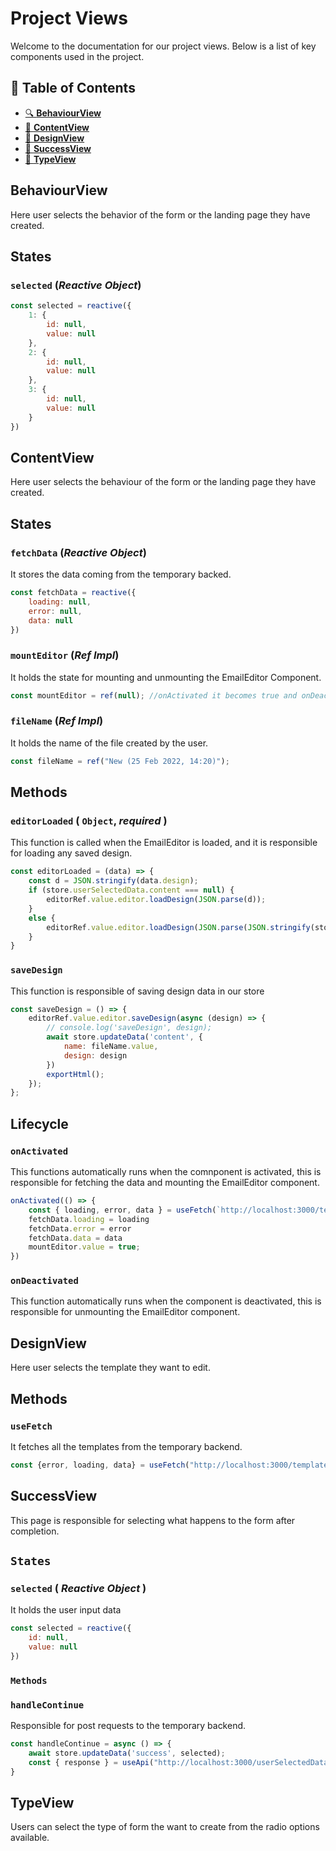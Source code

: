 # Project Views
Welcome to the documentation for our project views. Below is a list of key components used in the project.

## 📖 Table of Contents
- [🔍 **BehaviourView**](#-behaviourview)
- [📌 **ContentView**](#-contentview)
- [🎨 **DesignView**](#-designview)
- [🚀 **SuccessView**](#-successview)
- [🔘 **TypeView**](#-typeview)

## BehaviourView

Here user selects the behavior of the form or the landing page they have created.

## States

### `selected` (*Reactive Object*)

```javascript
const selected = reactive({
    1: {
        id: null,
        value: null
    },
    2: {
        id: null,
        value: null
    },
    3: {
        id: null,
        value: null
    }
})
```

## ContentView

Here user selects the behaviour of the form or the landing page they have created.

## States

### `fetchData` (*Reactive Object*)

It stores the data coming from the temporary backed.

```javascript
const fetchData = reactive({
    loading: null,
    error: null,
    data: null
})
```

### `mountEditor` (*Ref Impl*)

It holds the state for mounting and unmounting the EmailEditor Component.

```javascript
const mountEditor = ref(null); //onActivated it becomes true and onDeactivated it becomes false
```

### `fileName` (*Ref Impl*)

It holds the name of the file created by the user.
```javascript
const fileName = ref("New (25 Feb 2022, 14:20)");
```

## Methods

### `editorLoaded` ( `Object`, *required* )

This function is called when the EmailEditor is loaded, and it is responsible for loading any saved design.

```javascript
const editorLoaded = (data) => {
    const d = JSON.stringify(data.design);
    if (store.userSelectedData.content === null) {
        editorRef.value.editor.loadDesign(JSON.parse(d));
    }
    else {
        editorRef.value.editor.loadDesign(JSON.parse(JSON.stringify(store.userSelectedData.content.design)))
    }
}
```

### `saveDesign`

This function is responsible of saving design data in our store

```javascript
const saveDesign = () => {
    editorRef.value.editor.saveDesign(async (design) => {
        // console.log('saveDesign', design);
        await store.updateData('content', {
            name: fileName.value,
            design: design
        })
        exportHtml();
    });
};
```

## Lifecycle

### `onActivated`

This functions automatically runs when the comnponent is activated, this is responsible for fetching the data and mounting the EmailEditor component.

```javascript
onActivated(() => {
    const { loading, error, data } = useFetch(`http://localhost:3000/templates/${route.params.id}`)
    fetchData.loading = loading
    fetchData.error = error
    fetchData.data = data
    mountEditor.value = true;
})
```

### `onDeactivated`

This function automatically runs when the component is deactivated, this is responsible for unmounting the EmailEditor component.


## DesignView

Here user selects the template they want to edit.

## Methods

### `useFetch`
It fetches all the templates from the temporary backend.

```javascript
const {error, loading, data} = useFetch("http://localhost:3000/templates");

```

## SuccessView

This page is responsible for selecting what happens to the form after completion.

## `States`

### `selected` ( *Reactive Object* )

It holds the user input data 

```javascript
const selected = reactive({
    id: null,
    value: null
})

```
### `Methods`

### `handleContinue`

Responsible for post requests to the temporary backend.

```javascript
const handleContinue = async () => {
    await store.updateData('success', selected);
    const { response } = useApi("http://localhost:3000/userSelectedData", store.userSelectedData);
}
```

## TypeView

Users can select the type of form the want to create from the radio options available.

